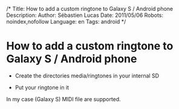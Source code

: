 /*
Title: How to add a custom ringtone to Galaxy S / Android phone
Description: 
Author: Sébastien Lucas
Date: 2011/05/06
Robots: noindex,nofollow
Language: en
Tags: android
*/
# How to add a custom ringtone to Galaxy S / Android phone

*	Create the directories media/ringtones in your internal SD

*	Put your ringtone in it

In my case (Galaxy S) MIDI file are supported.







